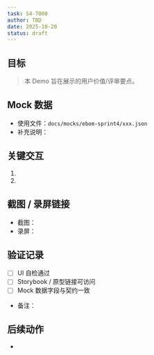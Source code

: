 ```yaml
---
task: S4-T000
author: TBD
date: 2025-10-20
status: draft
---
```


## 目标
> 本 Demo 旨在展示的用户价值/评审要点。

## Mock 数据
- 使用文件：`docs/mocks/ebom-sprint4/xxx.json`
- 补充说明：

## 关键交互
1. 
2. 

## 截图 / 录屏链接
- 截图：
- 录屏：

## 验证记录
- [ ] UI 自检通过
- [ ] Storybook / 原型链接可访问
- [ ] Mock 数据字段与契约一致
- 备注：

## 后续动作
- 
